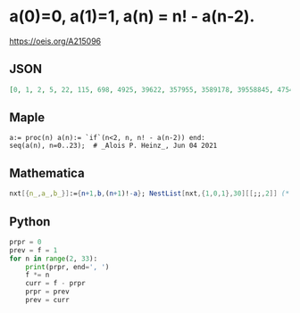 # a\(0\)\=0, a\(1\)\=1, a\(n\) \= n\! \- a\(n\-2\)\.
https://oeis.org/A215096
## JSON
```JSON
[0, 1, 2, 5, 22, 115, 698, 4925, 39622, 357955, 3589178, 39558845, 475412422, 6187461955, 86702878778, 1301486906045, 20836087009222, 354385941189955, 6381537618718778, 121290714467642045, 2426520470557921222, 50969651457241797955, 1121574207307049758778]
```
## Maple
```Maple
a:= proc(n) a(n):= `if`(n<2, n, n! - a(n-2)) end:
seq(a(n), n=0..23);  # _Alois P. Heinz_, Jun 04 2021
```
## Mathematica
```Mathematica
nxt[{n_,a_,b_}]:={n+1,b,(n+1)!-a}; NestList[nxt,{1,0,1},30][[;;,2]] (* _Harvey P. Dale_, Feb 15 2024 *)
```
## Python
```Python
prpr = 0
prev = f = 1
for n in range(2, 33):
    print(prpr, end=', ')
    f *= n
    curr = f - prpr
    prpr = prev
    prev = curr
```
